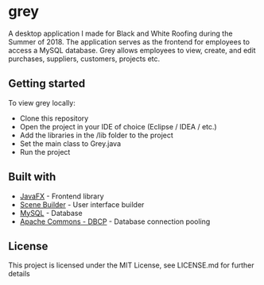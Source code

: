 # grey

A desktop application I made for Black and White Roofing during the Summer of 2018. The application serves as the frontend for employees to access a MySQL database. Grey allows employees to view, create, and edit purchases, suppliers, customers, projects etc.

## Getting started

To view grey locally:

-   Clone this repository
-   Open the project in your IDE of choice (Eclipse / IDEA / etc.)
-   Add the libraries in the /lib folder to the project
-   Set the main class to Grey.java
-   Run the project

## Built with

-   [JavaFX](https://www.oracle.com/technetwork/java/javase/overview/javafx-overview-2158620.html) - Frontend library
-   [Scene Builder](https://gluonhq.com/products/scene-builder/) - User interface builder
-   [MySQL](https://www.mysql.com/) - Database
-   [Apache Commons - DBCP](https://commons.apache.org/proper/commons-dbcp/) - Database connection pooling

## License

This project is licensed under the MIT License, see LICENSE.md for further details
